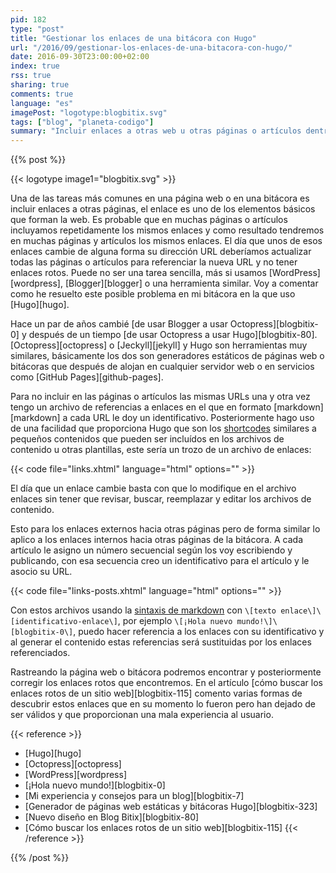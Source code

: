 ```yaml
---
pid: 182
type: "post"
title: "Gestionar los enlaces de una bitácora con Hugo"
url: "/2016/09/gestionar-los-enlaces-de-una-bitacora-con-hugo/"
date: 2016-09-30T23:00:00+02:00
index: true
rss: true
sharing: true
comments: true
language: "es"
imagePost: "logotype:blogbitix.svg"
tags: ["blog", "planeta-codigo"]
summary: "Incluir enlaces a otras web u otras páginas o artículos dentro del mismo sitio es el fundamento de internet y como tal es muy común. En el momento que queramos cambiar la URL de un enlace que haya sido incluido múltiples veces en un sitio puede que no nos sea una tarea sencilla, ni para buscarlos o por hacerlo uno a uno. Usando Hugo sigo la forma que explico a continuación para simplificar el sustituir una URL que cambia y para simplificar el hacer referencia e insertar los enlaces."
---
```


{{% post %}}

{{< logotype image1="blogbitix.svg" >}}

Una de las tareas más comunes en una página web o en una bitácora es incluir enlaces a otras páginas, el enlace es uno de los elementos básicos que forman la web. Es probable que en muchas páginas o artículos incluyamos repetidamente los mismos enlaces y como resultado tendremos en muchas páginas y artículos los mismos enlaces. El día que unos de esos enlaces cambie de alguna forma su dirección URL deberíamos actualizar todas las páginas o artículos para referenciar la nueva URL y no tener enlaces rotos. Puede no ser una tarea sencilla, más si usamos [WordPress][wordpress], [Blogger][blogger] o una herramienta similar. Voy a comentar como he resuelto este posible problema en mi bitácora en la que uso [Hugo][hugo].

Hace un par de años cambié [de usar Blogger a usar Octopress][blogbitix-0] y después de un tiempo [de usar Octopress a usar Hugo][blogbitix-80]. [Octopress][octopress] o [Jeckyll][jekyll] y Hugo son herramientas muy similares, básicamente los dos son generadores estáticos de páginas web o bitácoras que después de alojan en cualquier servidor web o en servicios como [GitHub Pages][github-pages].

Para no incluir en las páginas o artículos las mismas URLs una y otra vez tengo un archivo de referencias a enlaces en el que en formato [markdown][markdown] a cada URL le doy un identificativo. Posteriormente hago uso de una facilidad que proporciona Hugo que son los [shortcodes](https://gohugo.io/extras/shortcodes/) similares a pequeños contenidos que pueden ser incluídos en los archivos de contenido u otras plantillas, este sería un trozo de un archivo de enlaces:

{{< code file="links.xhtml" language="html" options="" >}}

El día que un enlace cambie basta con que lo modifique en el archivo enlaces sin tener que revisar, buscar, reemplazar y editar los archivos de contenido.

Esto para los enlaces externos hacia otras páginas pero de forma similar lo aplico a los enlaces internos hacia otras páginas de la bitácora. A cada artículo le asigno un número secuencial según los voy escribiendo y publicando, con esa secuencia creo un identificativo para el artículo y le asocio su URL.

{{< code file="links-posts.xhtml" language="html" options="" >}}

Con estos archivos usando la [sintaxis de markdown](https://daringfireball.net/projects/markdown/syntax#link) con `\[texto enlace\]\[identificativo-enlace\]`, por ejemplo `\[¡Hola nuevo mundo!\]\[blogbitix-0\]`, puedo hacer referencia a los enlaces con su identificativo y al generar el contenido estas referencias será sustituidas por los enlaces referenciados.

Rastreando la página web o bitácora podremos encontrar y posteriormente corregir los enlaces rotos que encontremos. En el artículo [cómo buscar los enlaces rotos de un sitio web][blogbitix-115] comento varias formas de descubrir estos enlaces que en su momento lo fueron pero han dejado de ser válidos y que proporcionan una mala experiencia al usuario.

{{< reference >}}
* [Hugo][hugo]
* [Octopress][octopress]
* [WordPress][wordpress]
* [¡Hola nuevo mundo!][blogbitix-0]
* [Mi experiencia y consejos para un blog][blogbitix-7]
* [Generador de páginas web estáticas y bitácoras Hugo][blogbitix-323]
* [Nuevo diseño en Blog Bitix][blogbitix-80]
* [Cómo buscar los enlaces rotos de un sitio web][blogbitix-115]
{{< /reference >}}

{{% /post %}}
